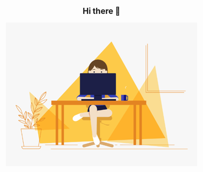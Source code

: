 <div align="center">

## Hi there 👋

![SayHi](https://github.com/KatyaNichi/KatyaNichi/blob/main/HiCode.gif)

 </div>
<!--
**KatyaNichi/KatyaNichi** is a ✨ _special_ ✨ repository because its `README.md` (this file) appears on your GitHub profile.

Here are some ideas to get you started:

- 🔭 I’m currently working on ...
- 🌱 I’m currently learning ...
- 👯 I’m looking to collaborate on ...
- 🤔 I’m looking for help with ...
- 💬 Ask me about ...
- 📫 How to reach me: ...
- 😄 Pronouns: ...
- ⚡ Fun fact: ...
-->
